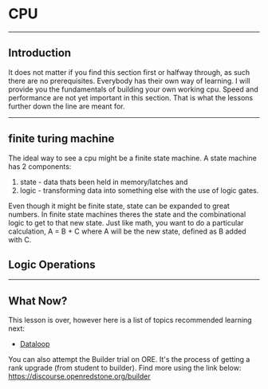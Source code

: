 # CPU

---

## Introduction

It does not matter if you find this section first or halfway through, as such there are no prerequisites. Everybody has their own way of learning. 
I will provide you the fundamentals of building your own working cpu. Speed and performance are not yet important in this section. That is what the lessons further down the line are meant for. 

---

## finite turing machine

The ideal way to see a cpu might be a finite state machine. A state machine has 2 components: 
1. state - data thats been held in memory/latches and
2. logic - transforming data into something else with the use of logic gates. 

Even though it might be finite state, state can be expanded to great numbers. 
In finite state machines theres the state and the combinational logic to get to that new state. 
Just like math, you want to do a particular calculation, A = B + C where A will be the new state, defined as B added with C. 



## Logic Operations



---
## What Now?

This lesson is over, however here is a list of topics recommended learning next:

- [Dataloop]()

You can also attempt the Builder trial on ORE. It's the process of getting a rank upgrade (from student to builder). Find more using the link below:  
https://discourse.openredstone.org/builder
